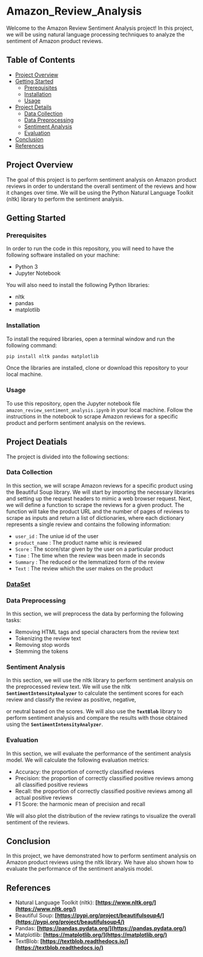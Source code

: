 # Amazon_Review_Analysis

Welcome to the Amazon Review Sentiment Analysis project! In this project, we will be using natural language processing techniques to analyze the sentiment of Amazon product reviews.

## Table of Contents
- [Project Overview](#project-overview)
- [Getting Started](#getting-started)
  - [Prerequisites](#prerequisites)
  - [Installation](#installation)
  - [Usage](#usage)
- [Project Details](#project-details)
  - [Data Collection](#data-collection)
  - [Data Preprocessing](#data-preprocessing)
  - [Sentiment Analysis](#sentiment-analysis)
  - [Evaluation](#evaluation)
- [Conclusion](#conclusion)
- [References](#references)

## Project Overview

The goal of this project is to perform sentiment analysis on Amazon product reviews in order to understand the overall sentiment of the reviews and how it changes over time. We will be using the Python Natural Language Toolkit (nltk) library to perform the sentiment analysis.

## Getting Started

### Prerequisites

In order to run the code in this repository, you will need to have the following software installed on your machine:

- Python 3
- Jupyter Notebook

You will also need to install the following Python libraries:

- nltk
- pandas
- matplotlib

### Installation

To install the required libraries, open a terminal window and run the following command:

```bash
pip install nltk pandas matplotlib
```
Once the libraries are installed, clone or download this repository to your local machine.

### Usage
To use this repository, open the Jupyter notebook file `amazon_review_sentiment_analysis.ipynb` in your local machine. Follow the instructions in the notebook to scrape Amazon reviews for a specific product and perform sentiment analysis on the reviews.

## Project Deatials
The project is divided into the following sections:

### Data Collection
In this section, we will scrape Amazon reviews for a specific product using the Beautiful Soup library. We will start by importing the necessary libraries and setting up the request headers to mimic a web browser request. Next, we will define a function to scrape the reviews for a given product. The function will take the product URL and the number of pages of reviews to scrape as inputs and return a list of dictionaries, where each dictionary represents a single review and contains the following information:
- `user_id` : The uniue id of the user
- `product_name` : The product name whic is reviewed
- `Score` : The score/star given by the user on a particular product 
- `Time` : The time when the review was been made in seconds
- `Summary` : The reduced or the lemmatized form of the review
- `Text` : The review which the user makes on the product

### [DataSet](https://drive.google.com/file/d/1Q60hjwFgOtvAtbfdwXE--A7lflDfZ0WT/view?usp=sharing)

### Data Preprocessing
In this section, we will preprocess the data by performing the following tasks:
- Removing HTML tags and special characters from the review text
- Tokenizing the review text
- Removing stop words
- Stemming the tokens

### Sentiment Analysis
In this section, we will use the nltk library to perform sentiment analysis on the preprocessed review text. We will use the nltk **`SentimentIntensityAnalyzer`** to calculate the sentiment scores for each review and classify the review as positive, negative,

or neutral based on the scores. We will also use the **`TextBlob`** library to perform sentiment analysis and compare the results with those obtained using the **`SentimentIntensityAnalyzer`**.

### Evaluation
In this section, we will evaluate the performance of the sentiment analysis model. We will calculate the following evaluation metrics:

- Accuracy: the proportion of correctly classified reviews
- Precision: the proportion of correctly classified positive reviews among all classified positive reviews
- Recall: the proportion of correctly classified positive reviews among all actual positive reviews
- F1 Score: the harmonic mean of precision and recall

We will also plot the distribution of the review ratings to visualize the overall sentiment of the reviews.

## Conclusion
In this project, we have demonstrated how to perform sentiment analysis on Amazon product reviews using the nltk library. We have also shown how to evaluate the performance of the sentiment analysis model.

## References
- Natural Language Toolkit (nltk): **[https://www.nltk.org/](https://www.nltk.org/)**
- Beautiful Soup: **[https://pypi.org/project/beautifulsoup4/](https://pypi.org/project/beautifulsoup4/)**
- Pandas: **[https://pandas.pydata.org/](https://pandas.pydata.org/)**
- Matplotlib: **[https://matplotlib.org/](https://matplotlib.org/)**
- TextBlob: **[https://textblob.readthedocs.io/](https://textblob.readthedocs.io/)**
